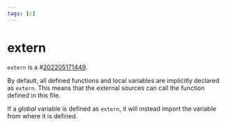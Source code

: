 ```yaml
---
tags: [c]
---
```


# extern

`extern` is a #[202205171449](202205171449.md).

By default, all defined functions and local variables are implicitly declared as
`extern`. This means that the external sources can call the function defined in
this file.

If a *global* variable is defined as `extern`, it will instead import the
variable from where it is defined.
